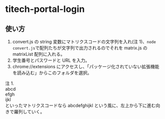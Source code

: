 # titech-portal-login

## 使い方

1. convert.js の string 変数にマトリクスコードの文字列を入れ(注 1)、`node convert.js`で配列たちが文字列で出力されるのでそれを matrix.js の matrixList 配列に入れる。
1. 学生番号とパスワードと URL を入力。
1. chrome://extensions にアクセスし、「パッケージ化されていない拡張機能を読み込む」からこのフォルダを選択。

注 1.  
abcd  
efgh  
ijkl  
といったマトリクスコードなら abcdefghijkl という風に、左上から下に進む向きで羅列していく。
